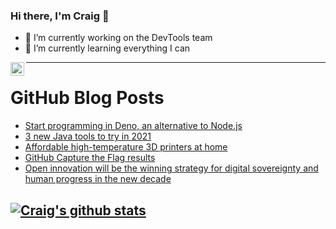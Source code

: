 ### Hi there, I'm Craig 👋

<!--
**CraigTeelFugro/CraigTeelFugro** is a ✨ _special_ ✨ repository because its `README.md` (this file) appears on your GitHub profile.

Here are some ideas to get you started:
-->

- 🔭 I’m currently working on the DevTools team
- 🌱 I’m currently learning everything I can

[<img align="left" alt="Craig Teel | LinkedIn" width="22px" src="https://cdn.jsdelivr.net/npm/simple-icons@v3/icons/linkedin.svg" />][linkedin]

---

# GitHub Blog Posts

<!-- BLOG-POST-LIST:START -->
- [Start programming in Deno, an alternative to Node.js](https://opensource.com/article/21/3/deno-programming)
- [3 new Java tools to try in 2021](https://opensource.com/article/21/3/enterprise-java-tools)
- [Affordable high-temperature 3D printers at home](https://opensource.com/article/21/3/desktop-3d-printer)
- [GitHub Capture the Flag results](https://github.blog/2021-03-22-github-ctf-results/)
- [Open innovation will be the winning strategy for digital sovereignty and human progress in the new decade](https://github.blog/2021-03-22-open-innovation-winning-strategy-digital-sovereignty-human-progress/)
<!-- BLOG-POST-LIST:END -->

## [![Craig's github stats](https://github-readme-stats.vercel.app/api?username=craigteelfugro)](https://github.com/anuraghazra/github-readme-stats)


[linkedin]: https://linkedin.com/in/craig-teel-b8786771
